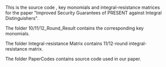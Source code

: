 This is the source code , key monomials and integral-resistance matrices for the paper "Improved Security Guarantees of PRESENT against Integral Distinguishers".


The folder 10/11/12_Round_Result contains the corresponding key monomials.

The folder Integral-resistance Matrix contains 11/12-round integral-resistance matrix.

The folder PaperCodes contains source code used in our paper.

